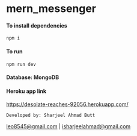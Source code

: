 # mern_messenger

#### To install dependencies
```
npm i
```

#### To run
```
npm run dev
```

#### Database: MongoDB

#### Heroku app link
https://desolate-reaches-92056.herokuapp.com/

```
Developed by: Sharjeel Ahmad Butt
```
leo8545@gmail.com | isharjeelahmad@gmail.com

